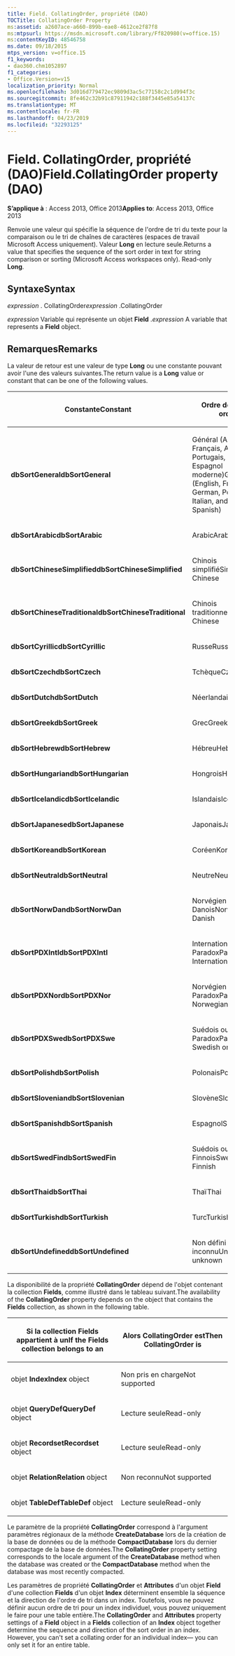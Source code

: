 ```yaml
---
title: Field. CollatingOrder, propriété (DAO)
TOCTitle: CollatingOrder Property
ms:assetid: a2607ace-a660-899b-eae8-4612ce2f87f8
ms:mtpsurl: https://msdn.microsoft.com/library/Ff820980(v=office.15)
ms:contentKeyID: 48546758
ms.date: 09/18/2015
mtps_version: v=office.15
f1_keywords:
- dao360.chm1052897
f1_categories:
- Office.Version=v15
localization_priority: Normal
ms.openlocfilehash: 3d016d779472ec9809d3ac5c77158c2c1d994f3c
ms.sourcegitcommit: 8fe462c32b91c87911942c188f3445e85a54137c
ms.translationtype: MT
ms.contentlocale: fr-FR
ms.lasthandoff: 04/23/2019
ms.locfileid: "32293125"
---
```

# <a name="fieldcollatingorder-property-dao"></a><span data-ttu-id="19983-102">Field. CollatingOrder, propriété (DAO)</span><span class="sxs-lookup"><span data-stu-id="19983-102">Field.CollatingOrder property (DAO)</span></span>


<span data-ttu-id="19983-103">**S’applique à** : Access 2013, Office 2013</span><span class="sxs-lookup"><span data-stu-id="19983-103">**Applies to**: Access 2013, Office 2013</span></span>

<span data-ttu-id="19983-p101">Renvoie une valeur qui spécifie la séquence de l'ordre de tri du texte pour la comparaison ou le tri de chaînes de caractères (espaces de travail Microsoft Access uniquement). Valeur **Long** en lecture seule.</span><span class="sxs-lookup"><span data-stu-id="19983-p101">Returns a value that specifies the sequence of the sort order in text for string comparison or sorting (Microsoft Access workspaces only). Read-only **Long**.</span></span>

## <a name="syntax"></a><span data-ttu-id="19983-106">Syntaxe</span><span class="sxs-lookup"><span data-stu-id="19983-106">Syntax</span></span>

<span data-ttu-id="19983-107">*expression* . CollatingOrder</span><span class="sxs-lookup"><span data-stu-id="19983-107">*expression* .CollatingOrder</span></span>

<span data-ttu-id="19983-108">*expression* Variable qui représente un objet **Field** .</span><span class="sxs-lookup"><span data-stu-id="19983-108">*expression* A variable that represents a **Field** object.</span></span>

## <a name="remarks"></a><span data-ttu-id="19983-109">Remarques</span><span class="sxs-lookup"><span data-stu-id="19983-109">Remarks</span></span>

<span data-ttu-id="19983-110">La valeur de retour est une valeur de type **Long** ou une constante pouvant avoir l'une des valeurs suivantes.</span><span class="sxs-lookup"><span data-stu-id="19983-110">The return value is a **Long** value or constant that can be one of the following values.</span></span>

<table>
<colgroup>
<col style="width: 50%" />
<col style="width: 50%" />
</colgroup>
<thead>
<tr class="header">
<th><p><span data-ttu-id="19983-111">Constante</span><span class="sxs-lookup"><span data-stu-id="19983-111">Constant</span></span></p></th>
<th><p><span data-ttu-id="19983-112">Ordre de tri</span><span class="sxs-lookup"><span data-stu-id="19983-112">Sort order</span></span></p></th>
</tr>
</thead>
<tbody>
<tr class="odd">
<td><p><span data-ttu-id="19983-113"><strong>dbSortGeneral</strong></span><span class="sxs-lookup"><span data-stu-id="19983-113"><strong>dbSortGeneral</strong></span></span></p></td>
<td><p><span data-ttu-id="19983-114">Général (Anglais, Français, Allemand, Portugais, Italien et Espagnol moderne)</span><span class="sxs-lookup"><span data-stu-id="19983-114">General (English, French, German, Portuguese, Italian, and Modern Spanish)</span></span></p></td>
</tr>
<tr class="even">
<td><p><span data-ttu-id="19983-115"><strong>dbSortArabic</strong></span><span class="sxs-lookup"><span data-stu-id="19983-115"><strong>dbSortArabic</strong></span></span></p></td>
<td><p><span data-ttu-id="19983-116">Arabic</span><span class="sxs-lookup"><span data-stu-id="19983-116">Arabic</span></span></p></td>
</tr>
<tr class="odd">
<td><p><span data-ttu-id="19983-117"><strong>dbSortChineseSimplified</strong></span><span class="sxs-lookup"><span data-stu-id="19983-117"><strong>dbSortChineseSimplified</strong></span></span></p></td>
<td><p><span data-ttu-id="19983-118">Chinois simplifié</span><span class="sxs-lookup"><span data-stu-id="19983-118">Simplified Chinese</span></span></p></td>
</tr>
<tr class="even">
<td><p><span data-ttu-id="19983-119"><strong>dbSortChineseTraditional</strong></span><span class="sxs-lookup"><span data-stu-id="19983-119"><strong>dbSortChineseTraditional</strong></span></span></p></td>
<td><p><span data-ttu-id="19983-120">Chinois traditionnel</span><span class="sxs-lookup"><span data-stu-id="19983-120">Traditional Chinese</span></span></p></td>
</tr>
<tr class="odd">
<td><p><span data-ttu-id="19983-121"><strong>dbSortCyrillic</strong></span><span class="sxs-lookup"><span data-stu-id="19983-121"><strong>dbSortCyrillic</strong></span></span></p></td>
<td><p><span data-ttu-id="19983-122">Russe</span><span class="sxs-lookup"><span data-stu-id="19983-122">Russian</span></span></p></td>
</tr>
<tr class="even">
<td><p><span data-ttu-id="19983-123"><strong>dbSortCzech</strong></span><span class="sxs-lookup"><span data-stu-id="19983-123"><strong>dbSortCzech</strong></span></span></p></td>
<td><p><span data-ttu-id="19983-124">Tchèque</span><span class="sxs-lookup"><span data-stu-id="19983-124">Czech</span></span></p></td>
</tr>
<tr class="odd">
<td><p><span data-ttu-id="19983-125"><strong>dbSortDutch</strong></span><span class="sxs-lookup"><span data-stu-id="19983-125"><strong>dbSortDutch</strong></span></span></p></td>
<td><p><span data-ttu-id="19983-126">Néerlandais</span><span class="sxs-lookup"><span data-stu-id="19983-126">Dutch</span></span></p></td>
</tr>
<tr class="even">
<td><p><span data-ttu-id="19983-127"><strong>dbSortGreek</strong></span><span class="sxs-lookup"><span data-stu-id="19983-127"><strong>dbSortGreek</strong></span></span></p></td>
<td><p><span data-ttu-id="19983-128">Grec</span><span class="sxs-lookup"><span data-stu-id="19983-128">Greek</span></span></p></td>
</tr>
<tr class="odd">
<td><p><span data-ttu-id="19983-129"><strong>dbSortHebrew</strong></span><span class="sxs-lookup"><span data-stu-id="19983-129"><strong>dbSortHebrew</strong></span></span></p></td>
<td><p><span data-ttu-id="19983-130">Hébreu</span><span class="sxs-lookup"><span data-stu-id="19983-130">Hebrew</span></span></p></td>
</tr>
<tr class="even">
<td><p><span data-ttu-id="19983-131"><strong>dbSortHungarian</strong></span><span class="sxs-lookup"><span data-stu-id="19983-131"><strong>dbSortHungarian</strong></span></span></p></td>
<td><p><span data-ttu-id="19983-132">Hongrois</span><span class="sxs-lookup"><span data-stu-id="19983-132">Hungarian</span></span></p></td>
</tr>
<tr class="odd">
<td><p><span data-ttu-id="19983-133"><strong>dbSortIcelandic</strong></span><span class="sxs-lookup"><span data-stu-id="19983-133"><strong>dbSortIcelandic</strong></span></span></p></td>
<td><p><span data-ttu-id="19983-134">Islandais</span><span class="sxs-lookup"><span data-stu-id="19983-134">Icelandic</span></span></p></td>
</tr>
<tr class="even">
<td><p><span data-ttu-id="19983-135"><strong>dbSortJapanese</strong></span><span class="sxs-lookup"><span data-stu-id="19983-135"><strong>dbSortJapanese</strong></span></span></p></td>
<td><p><span data-ttu-id="19983-136">Japonais</span><span class="sxs-lookup"><span data-stu-id="19983-136">Japanese</span></span></p></td>
</tr>
<tr class="odd">
<td><p><span data-ttu-id="19983-137"><strong>dbSortKorean</strong></span><span class="sxs-lookup"><span data-stu-id="19983-137"><strong>dbSortKorean</strong></span></span></p></td>
<td><p><span data-ttu-id="19983-138">Coréen</span><span class="sxs-lookup"><span data-stu-id="19983-138">Korean</span></span></p></td>
</tr>
<tr class="even">
<td><p><span data-ttu-id="19983-139"><strong>dbSortNeutral</strong></span><span class="sxs-lookup"><span data-stu-id="19983-139"><strong>dbSortNeutral</strong></span></span></p></td>
<td><p><span data-ttu-id="19983-140">Neutre</span><span class="sxs-lookup"><span data-stu-id="19983-140">Neutral</span></span></p></td>
</tr>
<tr class="odd">
<td><p><span data-ttu-id="19983-141"><strong>dbSortNorwDan</strong></span><span class="sxs-lookup"><span data-stu-id="19983-141"><strong>dbSortNorwDan</strong></span></span></p></td>
<td><p><span data-ttu-id="19983-142">Norvégien ou Danois</span><span class="sxs-lookup"><span data-stu-id="19983-142">Norwegian or Danish</span></span></p></td>
</tr>
<tr class="even">
<td><p><span data-ttu-id="19983-143"><strong>dbSortPDXIntl</strong></span><span class="sxs-lookup"><span data-stu-id="19983-143"><strong>dbSortPDXIntl</strong></span></span></p></td>
<td><p><span data-ttu-id="19983-144">International Paradox</span><span class="sxs-lookup"><span data-stu-id="19983-144">Paradox International</span></span></p></td>
</tr>
<tr class="odd">
<td><p><span data-ttu-id="19983-145"><strong>dbSortPDXNor</strong></span><span class="sxs-lookup"><span data-stu-id="19983-145"><strong>dbSortPDXNor</strong></span></span></p></td>
<td><p><span data-ttu-id="19983-146">Norvégien ou Danois Paradox</span><span class="sxs-lookup"><span data-stu-id="19983-146">Paradox Norwegian or Danish</span></span></p></td>
</tr>
<tr class="even">
<td><p><span data-ttu-id="19983-147"><strong>dbSortPDXSwe</strong></span><span class="sxs-lookup"><span data-stu-id="19983-147"><strong>dbSortPDXSwe</strong></span></span></p></td>
<td><p><span data-ttu-id="19983-148">Suédois ou Finnois Paradox</span><span class="sxs-lookup"><span data-stu-id="19983-148">Paradox Swedish or Finnish</span></span></p></td>
</tr>
<tr class="odd">
<td><p><span data-ttu-id="19983-149"><strong>dbSortPolish</strong></span><span class="sxs-lookup"><span data-stu-id="19983-149"><strong>dbSortPolish</strong></span></span></p></td>
<td><p><span data-ttu-id="19983-150">Polonais</span><span class="sxs-lookup"><span data-stu-id="19983-150">Polish</span></span></p></td>
</tr>
<tr class="even">
<td><p><span data-ttu-id="19983-151"><strong>dbSortSlovenian</strong></span><span class="sxs-lookup"><span data-stu-id="19983-151"><strong>dbSortSlovenian</strong></span></span></p></td>
<td><p><span data-ttu-id="19983-152">Slovène</span><span class="sxs-lookup"><span data-stu-id="19983-152">Slovenian</span></span></p></td>
</tr>
<tr class="odd">
<td><p><span data-ttu-id="19983-153"><strong>dbSortSpanish</strong></span><span class="sxs-lookup"><span data-stu-id="19983-153"><strong>dbSortSpanish</strong></span></span></p></td>
<td><p><span data-ttu-id="19983-154">Espagnol</span><span class="sxs-lookup"><span data-stu-id="19983-154">Spanish</span></span></p></td>
</tr>
<tr class="even">
<td><p><span data-ttu-id="19983-155"><strong>dbSortSwedFin</strong></span><span class="sxs-lookup"><span data-stu-id="19983-155"><strong>dbSortSwedFin</strong></span></span></p></td>
<td><p><span data-ttu-id="19983-156">Suédois ou Finnois</span><span class="sxs-lookup"><span data-stu-id="19983-156">Swedish or Finnish</span></span></p></td>
</tr>
<tr class="odd">
<td><p><span data-ttu-id="19983-157"><strong>dbSortThai</strong></span><span class="sxs-lookup"><span data-stu-id="19983-157"><strong>dbSortThai</strong></span></span></p></td>
<td><p><span data-ttu-id="19983-158">Thaï</span><span class="sxs-lookup"><span data-stu-id="19983-158">Thai</span></span></p></td>
</tr>
<tr class="even">
<td><p><span data-ttu-id="19983-159"><strong>dbSortTurkish</strong></span><span class="sxs-lookup"><span data-stu-id="19983-159"><strong>dbSortTurkish</strong></span></span></p></td>
<td><p><span data-ttu-id="19983-160">Turc</span><span class="sxs-lookup"><span data-stu-id="19983-160">Turkish</span></span></p></td>
</tr>
<tr class="odd">
<td><p><span data-ttu-id="19983-161"><strong>dbSortUndefined</strong></span><span class="sxs-lookup"><span data-stu-id="19983-161"><strong>dbSortUndefined</strong></span></span></p></td>
<td><p><span data-ttu-id="19983-162">Non défini ou inconnu</span><span class="sxs-lookup"><span data-stu-id="19983-162">Undefined or unknown</span></span></p></td>
</tr>
</tbody>
</table>


<span data-ttu-id="19983-163">La disponibilité de la propriété **CollatingOrder** dépend de l'objet contenant la collection **Fields**, comme illustré dans le tableau suivant.</span><span class="sxs-lookup"><span data-stu-id="19983-163">The availability of the **CollatingOrder** property depends on the object that contains the **Fields** collection, as shown in the following table.</span></span>

<table>
<colgroup>
<col style="width: 50%" />
<col style="width: 50%" />
</colgroup>
<thead>
<tr class="header">
<th><p><span data-ttu-id="19983-164">Si la collection Fields appartient à un</span><span class="sxs-lookup"><span data-stu-id="19983-164">If the Fields collection belongs to an</span></span></p></th>
<th><p><span data-ttu-id="19983-165">Alors CollatingOrder est</span><span class="sxs-lookup"><span data-stu-id="19983-165">Then CollatingOrder is</span></span></p></th>
</tr>
</thead>
<tbody>
<tr class="odd">
<td><p><span data-ttu-id="19983-166">objet <strong>Index</strong></span><span class="sxs-lookup"><span data-stu-id="19983-166"><strong>Index</strong> object</span></span></p></td>
<td><p><span data-ttu-id="19983-167">Non pris en charge</span><span class="sxs-lookup"><span data-stu-id="19983-167">Not supported</span></span></p></td>
</tr>
<tr class="even">
<td><p><span data-ttu-id="19983-168">objet <strong>QueryDef</strong></span><span class="sxs-lookup"><span data-stu-id="19983-168"><strong>QueryDef</strong> object</span></span></p></td>
<td><p><span data-ttu-id="19983-169">Lecture seule</span><span class="sxs-lookup"><span data-stu-id="19983-169">Read-only</span></span></p></td>
</tr>
<tr class="odd">
<td><p><span data-ttu-id="19983-170">objet <strong>Recordset</strong></span><span class="sxs-lookup"><span data-stu-id="19983-170"><strong>Recordset</strong> object</span></span></p></td>
<td><p><span data-ttu-id="19983-171">Lecture seule</span><span class="sxs-lookup"><span data-stu-id="19983-171">Read-only</span></span></p></td>
</tr>
<tr class="even">
<td><p><span data-ttu-id="19983-172">objet <strong>Relation</strong></span><span class="sxs-lookup"><span data-stu-id="19983-172"><strong>Relation</strong> object</span></span></p></td>
<td><p><span data-ttu-id="19983-173">Non reconnu</span><span class="sxs-lookup"><span data-stu-id="19983-173">Not supported</span></span></p></td>
</tr>
<tr class="odd">
<td><p><span data-ttu-id="19983-174">objet <strong>TableDef</strong></span><span class="sxs-lookup"><span data-stu-id="19983-174"><strong>TableDef</strong> object</span></span></p></td>
<td><p><span data-ttu-id="19983-175">Lecture seule</span><span class="sxs-lookup"><span data-stu-id="19983-175">Read-only</span></span></p></td>
</tr>
</tbody>
</table>


<span data-ttu-id="19983-176">Le paramètre de la propriété **CollatingOrder** correspond à l'argument paramètres régionaux de la méthode **CreateDatabase** lors de la création de la base de données ou de la méthode **CompactDatabase** lors du dernier compactage de la base de données.</span><span class="sxs-lookup"><span data-stu-id="19983-176">The **CollatingOrder** property setting corresponds to the locale argument of the **CreateDatabase** method when the database was created or the **CompactDatabase** method when the database was most recently compacted.</span></span>

<span data-ttu-id="19983-p102">Les paramètres de propriété **CollatingOrder** et **Attributes** d'un objet **Field** d'une collection **Fields** d'un objet **Index** déterminent ensemble la séquence et la direction de l'ordre de tri dans un index. Toutefois, vous ne pouvez définir aucun ordre de tri pour un index individuel, vous pouvez uniquement le faire pour une table entière.</span><span class="sxs-lookup"><span data-stu-id="19983-p102">The **CollatingOrder** and **Attributes** property settings of a **Field** object in a **Fields** collection of an **Index** object together determine the sequence and direction of the sort order in an index. However, you can't set a collating order for an individual index— you can only set it for an entire table.</span></span>

